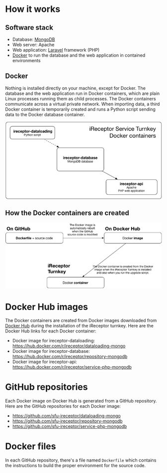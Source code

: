 # How it works

## Software stack
- Database: [MongoDB](https://www.mongodb.com/what-is-mongodb)
- Web server: Apache
- Web application: [Laravel](https://laravel.com/) framework (PHP)
- [Docker](https://www.docker.com/why-docker) to run the database and the web application in contained environments

## Docker
Nothing is installed directly on your machine, except for Docker. The database and the web application run in Docker containers, which are plain Linux processes running them as child processes. The Docker containers communicate across a virtual private network. When importing data, a third Docker container is temporarily created and runs a Python script sending data to the Docker database container.

![iReceptor Service Turnkey Docker containers](docker_containers.png)

## How the Docker containers are created

![Docker container genesis](docker_container_genesis.png)

# Docker Hub images
The Docker containers are created from Docker images downloaded from [Docker Hub](https://hub.docker.com/) during the installation of the iReceptor turnkey. Here are the Docker Hub links for each Docker container:

- Docker image for ireceptor-dataloading: https://hub.docker.com/r/ireceptor/dataloading-mongo
- Docker image for ireceptor-database: https://hub.docker.com/r/ireceptor/repository-mongodb
- Docker image for ireceptor-api: https://hub.docker.com/r/ireceptor/service-php-mongodb

# GitHub repositories
Each Docker image on Docker Hub is generated from a GitHub repository. Here are the GitHub repositories for each Docker image:
- https://github.com/sfu-ireceptor/dataloading-mongo
- https://github.com/sfu-ireceptor/repository-mongodb
- https://github.com/sfu-ireceptor/service-php-mongodb

# Docker files
In each GitHub repository, there's a file named `Dockerfile` which contains the instructions to build the proper environment for the source code.

